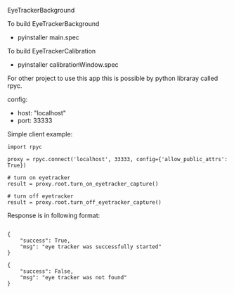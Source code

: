 EyeTrackerBackground


To build EyeTrackerBackground
- pyinstaller main.spec



To build EyeTrackerCalibration
- pyinstaller calibrationWindow.spec


For other project to use this app this is possible by python libraray called rpyc.

config:
- host: "localhost"
- port: 33333


Simple client example:
```
import rpyc

proxy = rpyc.connect('localhost', 33333, config={'allow_public_attrs': True})

# turn on eyetracker
result = proxy.root.turn_on_eyetracker_capture()

# turn off eyetracker
result = proxy.root.turn_off_eyetracker_capture()

```

Response is in following format:

```

{
    "success": True,
    "msg": "eye tracker was successfully started"
}

{
    "success": False,
    "msg": "eye tracker was not found"
}
```
